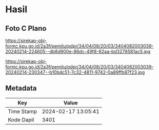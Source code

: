 # Hasil

## Foto C Plano

https://sirekap-obj-formc.kpu.go.id/2a3f/pemilu/pdpr/34/04/08/20/03/3404082003039-20240214-224605--db8d900e-86dc-49f8-82aa-bd3278581ac5.jpg

https://sirekap-obj-formc.kpu.go.id/2a3f/pemilu/pdpr/34/04/08/20/03/3404082003039-20240214-230347--b10bdc51-7c32-4811-9742-0a89ffb97f23.jpg


## Metadata

| Key        | Value               |
| ---------- | ------------------- |
| Time Stamp | 2024-02-17 13:05:41 |
| Kode Dapil | 3401                |




